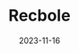 ---
title: "Recbole"
excerpt:
  "추천시스템 뿐만 아닌 대다수 모델은 스스로 구현해보는게 가장 좋지만, 많은 종류의 모델 중에 어떤 것을 어떻게 구현해야할지 고민이 되는 경우가 있습니다. 그래서 다수의 모델을 쉽게 사용하기 위해 모아놓은 라이브러리들이 있는데, 오늘은 그 중 각종 추천시스템 모델을 구현해놓은 Recbole에 대해 알아보겠습니다."

categories:
      - Recommender System

tags:
      - [Recbole, General, Sequential, Context-aware, Knowledge-based]

permalink: /RS/Recbole

toc: true
toc_sticky: true

date: 2023-11-16
last_modified_at: 2023-11-16

use_math : true
---